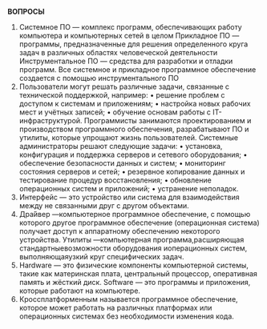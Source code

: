 **ВОПРОСЫ**

1) Системное ПО — комплекс программ, обеспечивающих работу компьютера и компьютерных сетей в целом
Прикладное ПО — программы, предназначенные для решения определенного круга задач в различных областях человеческой деятельности
Инструментальное ПО — средства для разработки и отладки программ. Все системное и прикладное программное обеспечение создается с помощью инструментального ПО
2) Пользователи могут решать различные задачи, связанные с технической поддержкой, например:
 • решение проблем с доступом к системам и приложениям; 
 • настройка новых рабочих мест и учётных записей; 
 • обучение основам работы с IT-инфраструктурой. 
Программисты занимаются проектированием и производством программного обеспечения, разрабатывают ПО и утилиты, которые упрощают жизнь пользователей. 
Системные администраторы решают следующие задачи:
 • установка, конфигурация и поддержка серверов и сетевого оборудования; 
 • обеспечение безопасности данных и систем; 
 • мониторинг состояния серверов и сетей; 
 • резервное копирование данных и тестирование процедур восстановления; 
 • обновление операционных систем и приложений; 
 • устранение неполадок. 
3) Интерфейс — это устройство или система для взаимодействия между не связанными друг с другом объектами. 
4) Дра́йвер —компьютерное программное обеспечение, с помощью которого другое программное обеспечение (операционная система) получает доступ к аппаратному обеспечению некоторого устройства.
Утилиты —компьютерная программа,расширяющая стандартныевозможности оборудования иоперационных систем, выполняющаяузкий круг специфических задач. 
5) Hardware — это физические компоненты компьютерной системы, такие как материнская плата, центральный процессор, оперативная память и жёсткий диск.
Software — это программы и приложения, которые работают на компьютере.
6) Кроссплатформенным называется программное обеспечение, которое может работать на различных платформах или операционных системах без необходимости изменения кода. 